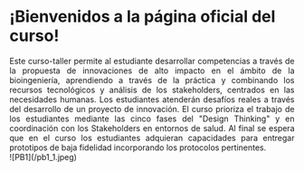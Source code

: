 # ¡Bienvenidos a la página oficial del curso! 
<div style="text-align: justify">Este curso-taller permite al estudiante desarrollar competencias a través de la propuesta de innovaciones de alto impacto en el ámbito de la bioingeniería, aprendiendo a través de la práctica y combinando los recursos tecnológicos y análisis de los stakeholders, centrados en las necesidades humanas. Los estudiantes atenderán desafíos reales a través del desarrollo de un proyecto de innovación. El curso prioriza el trabajo de los estudiantes mediante las cinco fases del "Design Thinking" y en coordinación con los Stakeholders en entornos de salud. Al final se espera que en el curso los estudiantes adquieran capacidades para entregar prototipos de baja fidelidad incorporando los protocolos pertinentes.</div>
<div></div>
![PB1](/pb1_1.jpeg)

